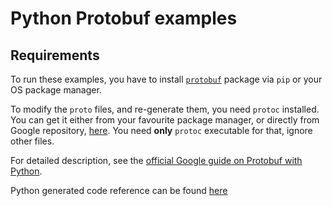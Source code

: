 # Python Protobuf examples

## Requirements

To run these examples, you have to install [`protobuf`](https://pypi.org/project/protobuf/) package via `pip` or your OS package manager.

To modify the `proto` files, and re-generate them, you need `protoc` installed. You can get it either from your favourite package manager, or directly from Google repository, [here](https://developers.google.com/protocol-buffers/docs/downloads). You need **only** `protoc` executable for that, ignore other files.

For detailed description, see the [official Google guide on Protobuf with Python](https://developers.google.com/protocol-buffers/docs/pythontutorial).

Python generated code reference can be found [here](https://developers.google.com/protocol-buffers/docs/reference/python-generated)